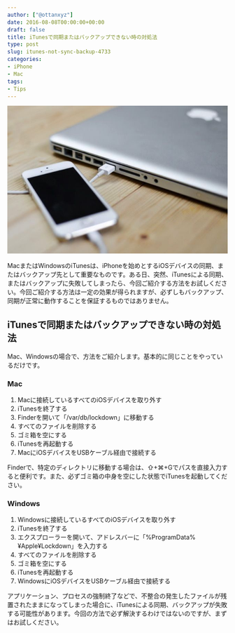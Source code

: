 ```yaml
---
author: ["@ottanxyz"]
date: 2016-08-08T00:00:00+00:00
draft: false
title: iTunesで同期またはバックアップできない時の対処法
type: post
slug: itunes-not-sync-backup-4733
categories:
- iPhone
- Mac
tags:
- Tips
---
```


![](160808-57a8828d3d743.jpg)






MacまたはWindowsのiTunesは、iPhoneを始めとするiOSデバイスの同期、またはバックアップ先として重要なものです。ある日、突然、iTunesによる同期、またはバックアップに失敗してしまったら、今回ご紹介する方法をお試しください。今回ご紹介する方法は一定の効果が得られますが、必ずしもバックアップ、同期が正常に動作することを保証するものではありません。





## iTunesで同期またはバックアップできない時の対処法





Mac、Windowsの場合で、方法をご紹介します。基本的に同じことをやっているだけです。





### Mac






  1. Macに接続しているすべてのiOSデバイスを取り外す
  2. iTunesを終了する
  3. Finderを開いて「/var/db/lockdown」に移動する
  4. すべてのファイルを削除する
  5. ゴミ箱を空にする
  6. iTunesを再起動する
  7. MacにiOSデバイスをUSBケーブル経由で接続する




Finderで、特定のディレクトリに移動する場合は、⇧+⌘+Gでパスを直接入力すると便利です。また、必ずゴミ箱の中身を空にした状態でiTunesを起動してください。





### Windows






  1. Windowsに接続しているすべてのiOSデバイスを取り外す 
  2. iTunesを終了する
  3. エクスプローラーを開いて、アドレスバーに「%ProgramData%¥Apple¥Lockdown」を入力する
  4. すべてのファイルを削除する
  5. ゴミ箱を空にする
  6. iTunesを再起動する
  7. WindowsにiOSデバイスをUSBケーブル経由で接続する




アプリケーション、プロセスの強制終了などで、不整合の発生したファイルが残置されたままになってしまった場合に、iTunesによる同期、バックアップが失敗する可能性があります。今回の方法で必ず解決するわけではないのですが、まずはお試しください。
